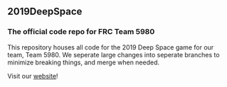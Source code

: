 ## 2019DeepSpace
### The official code repo for FRC Team 5980

This repository houses all code for the 2019 Deep Space game for our team, Team 5980. We seperate large changes into seperate branches to minimize breaking things, and merge when needed.

Visit our [website](http://www.egrrobotics.org/)!
